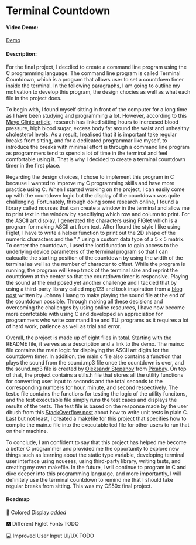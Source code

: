 # Terminal Countdown

#### Video Demo:

[Demo](https://youtu.be/RRJWFTlhmCo)

#### Description:

For the final project, I decdied to create a command line program using the C programming language. The command line program is called Terminal Countdown, which is a program that allows user to set a countdown timer inside the terminal. In the following paragraphs, I am going to outline my motivation to develop this program, the design chocies as well as what each file in the project does.

To begin with, I found myself sitting in front of the computer for a long time as I have been studying and programming a lot. However, according to this [Mayo Clinic article](https://www.mayoclinic.org/healthy-lifestyle/adult-health/expert-answers/sitting/faq-20058005), research has linked sitting hours to increased blood pressure, high blood sugar, excess body fat around the waist and unhealthy cholesterol levels. As a result, I realised that it is important take regular breaks from sitting, and for a dedicated programmar like myself, to introduce the breaks with minimal effort is through a command line program as programmers tend to spend a lot of time in the terminal and feel comfortable using it. That is why I decided to create a terminal countdown timer in the first place.

Regarding the design choices, I chose to implement this program in C because I wanted to improve my C programming skills and have more practice using C. When I started working on the project, I can easily come up with the countdown logic but the display of the countdown was quite challenging. Fortunately, through doing some research online, I found a library called ncurses that can create a window in the terminal and allow me to print text in the window by specifiying which row and column to print. For the ASCII art display, I generated the characters using FIGlet which is a program for making ASCII art from text. After Ifound the style I like using Figlet, I have to write a helper function to print out the 2D shape of the numeric characters and the ":" using a custom data type of a 5 x 5 matrix. To center the countdown, I used the ioctl function to gain access to the underlying device parameters of the terminal program so that I can calcualte the starting position of the countdown by using the width of the terminal as well as the number of character to offset. While the program is running, the program will keep track of the terminal size and reprint the countdown at the center so that the countdown timer is responsive. Playing the sound at the end posed yet another challenge and I tackled that by using a third-party library called mpg123 and took inspiration from a [blog post](https://hzqtc.github.io/2012/05/play-mp3-with-libmpg123-and-libao.html) written by Johnny Huang to make playing the sound file at the end of the countdown possible. Through making all these decisions and overcoming the challenges by using online resources, I have now become more comfotable with using C and developed an appreciation for programmers who write command line and TUI programs as it requires a lot of hard work, patience as well as trial and error.

Overall, the project is made up of eight files in total. Starting with the README file, it serves as a description and a link to the demo. The main.c file contains the main logic for displaying the ASCII art digits for the countdown timer. In addition, the main.c file also contains a function that plays the sound from the sound.mp3 file once the countdown is over, and the sound.mp3 file is created by [Oleksandr Stepanov](https://pixabay.com/users/penguinmusic-24940186/?utm_source=link-attribution&utm_medium=referral&utm_campaign=music&utm_content=186374) from [Pixabay](https://pixabay.com//?utm_source=link-attribution&utm_medium=referral&utm_campaign=music&utm_content=186374). On top of that, the project contains a utils.h file that stores all the utility functions for converting user input to seconds and the total seconds to the corresponding numbers for hour, minute, and second respectively. The test.c file contains the functions for testing the logic of the utility funcitons, and the test executable file simply runs the test cases and displays the results of the tests. The test file is based on the response made by the user dbush from this [StackOverflow post](https://stackoverflow.com/questions/2343420/how-to-write-unit-tests-in-plain-c) about how to write unit tests in plain C. Last but not least, I created a makefile for this project that specifies how to complie the main.c file into the executable tcd file for other users to run that on their machine.

To conclude, I am confident to say that this project has helped me become a better C programmer and provided me the opportunity to explore new things such as learning about the static type variable, developing terminal user interface using ncueses, using third-party library, writing tests, and creating my own makefile. In the future, I will continue to program in C and dive deeper into this programming language, and more importantly, I will definitely use the terminal countdown to remind me that I should take regular breaks from sitting. This was my CS50x final project.

#### Roadmap

🎨 Colored Display _added_

🅰️ Different Figlet Fonts TODO

💻 Improved User Input UI/UX TODO
